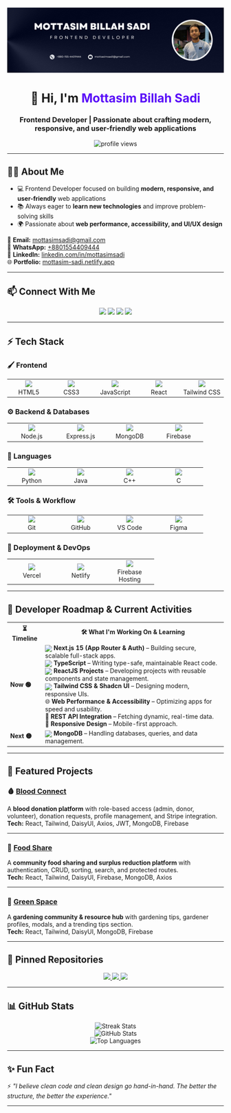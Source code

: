 <!-- Banner -->
<p align="center">
  <a href="https://www.facebook.com/mottasim.sadi">
    <img src="https://github.com/mottasimsadi/mottasimsadi/blob/main/Images/Banner.png" alt="Banner" />
  </a>
</p>

<h1 align="center">👋 Hi, I'm <span style="color:#5A0EF8;">Mottasim Billah Sadi</span></h1>
<h3 align="center">Frontend Developer | Passionate about crafting modern, responsive, and user-friendly web applications</h3>

<p align="center">
  <img src="https://komarev.com/ghpvc/?username=mottasimsadi&label=Profile%20Views&color=5A0EF8&style=flat" alt="profile views" />
</p>

---

## 👨‍💻 About Me
- 💻 Frontend Developer focused on building **modern, responsive, and user-friendly** web applications  
- 📚 Always eager to **learn new technologies** and improve problem-solving skills  
- 🌍 Passionate about **web performance, accessibility, and UI/UX design**  

📧 **Email:** [mottasimsadi@gmail.com](mailto:mottasimsadi@gmail.com)  
📱 **WhatsApp:** [+8801554409444](https://wa.me/+8801554409444)  
🔗 **LinkedIn:** [linkedin.com/in/mottasimsadi](https://www.linkedin.com/in/mottasimsadi/)  
🌐 **Portfolio:** [mottasim-sadi.netlify.app](https://mottasim-sadi.netlify.app/)  

---

## 📫 Connect With Me
<p align="center">
  <a href="https://www.linkedin.com/in/mottasimsadi/"><img src="https://img.shields.io/badge/-LinkedIn-0A66C2?style=for-the-badge&logo=linkedin&logoColor=white" /></a>
  <a href="https://www.facebook.com/mottasim.sadi/"><img src="https://img.shields.io/badge/-Facebook-1877F2?style=for-the-badge&logo=facebook&logoColor=white" /></a>
  <a href="https://wa.me/+8801554409444"><img src="https://img.shields.io/badge/-WhatsApp-25D366?style=for-the-badge&logo=whatsapp&logoColor=white" /></a>
  <a href="mailto:mottasimsadi@gmail.com"><img src="https://img.shields.io/badge/-Email-D14836?style=for-the-badge&logo=gmail&logoColor=white" /></a>
</p>

---

## ⚡ Tech Stack

### 🖌️ Frontend
<p align="center">
  <table align="center">
    <tr>
      <td align="center" width="100">
        <img src="https://skillicons.dev/icons?i=html" /><br>HTML5
      </td>
      <td align="center" width="100">
        <img src="https://skillicons.dev/icons?i=css" /><br>CSS3
      </td>
      <td align="center" width="100">
        <img src="https://skillicons.dev/icons?i=js" /><br>JavaScript
      </td>
      <td align="center" width="100">
        <img src="https://skillicons.dev/icons?i=react" /><br>React
      </td>
      <td align="center" width="100">
        <img src="https://skillicons.dev/icons?i=tailwind" /><br>Tailwind CSS
      </td>
    </tr>
  </table>
</p>

### ⚙️ Backend & Databases
<p align="center">
  <table align="center">
    <tr>
      <td align="center" width="100">
        <img src="https://skillicons.dev/icons?i=nodejs" /><br>Node.js
      </td>
      <td align="center" width="100">
        <img src="https://skillicons.dev/icons?i=express" /><br>Express.js
      </td>
      <td align="center" width="100">
        <img src="https://skillicons.dev/icons?i=mongodb" /><br>MongoDB
      </td>
      <td align="center" width="100">
        <img src="https://skillicons.dev/icons?i=firebase" /><br>Firebase
      </td>
    </tr>
  </table>
</p>

### 📝 Languages
<p align="center">
  <table align="center">
    <tr>
      <td align="center" width="100">
        <img src="https://skillicons.dev/icons?i=python" /><br>Python
      </td>
      <td align="center" width="100">
        <img src="https://skillicons.dev/icons?i=java" /><br>Java
      </td>
      <td align="center" width="100">
        <img src="https://skillicons.dev/icons?i=cpp" /><br>C++
      </td>
      <td align="center" width="100">
        <img src="https://skillicons.dev/icons?i=c" /><br>C
      </td>
    </tr>
  </table>
</p>

### 🛠️ Tools & Workflow
<p align="center">
  <table align="center">
    <tr>
      <td align="center" width="100">
        <img src="https://skillicons.dev/icons?i=git" /><br>Git
      </td>
      <td align="center" width="100">
        <img src="https://skillicons.dev/icons?i=github" /><br>GitHub
      </td>
      <td align="center" width="100">
        <img src="https://skillicons.dev/icons?i=vscode" /><br>VS Code
      </td>
      <td align="center" width="100">
        <img src="https://skillicons.dev/icons?i=figma" /><br>Figma
      </td>
    </tr>
  </table>
</p>

### 🚀 Deployment & DevOps
<p align="center">
  <table align="center">
    <tr>
      <td align="center" width="100">
        <img src="https://skillicons.dev/icons?i=vercel" /><br>Vercel
      </td>
      <td align="center" width="100">
        <img src="https://skillicons.dev/icons?i=netlify" /><br>Netlify
      </td>
      <td align="center" width="100">
        <img src="https://skillicons.dev/icons?i=firebase" /><br>Firebase<br>Hosting
      </td>
    </tr>
  </table>
</p>

---

## 📖 Developer Roadmap & Current Activities

<p align="center">

<table align="center">
  <tr>
    <th>⏳ Timeline</th>
    <th>🛠️ What I'm Working On & Learning</th>
  </tr>
  <tr>
    <td><b>Now 🟢</b></td>
    <td align="left">
      <span><img src="https://skillicons.dev/icons?i=nextjs" width="20" valign="middle"/> <b>Next.js 15 (App Router & Auth)</b> – Building secure, scalable full-stack apps.</span><br>
      <span><img src="https://skillicons.dev/icons?i=typescript" width="20" valign="middle"/> <b>TypeScript</b> – Writing type-safe, maintainable React code.</span><br>
      <span><img src="https://skillicons.dev/icons?i=react" width="20" valign="middle"/> <b>ReactJS Projects</b> – Developing projects with reusable components and state management.</span><br>
      <span><img src="https://skillicons.dev/icons?i=tailwind" width="20" valign="middle"/> <b>Tailwind CSS & Shadcn UI</b> – Designing modern, responsive UIs.</span><br>
      🌐 <b>Web Performance & Accessibility</b> – Optimizing apps for speed and usability.<br>
      🧩 <b>REST API Integration</b> – Fetching dynamic, real-time data.<br>
      📱 <b>Responsive Design</b> – Mobile-first approach.
    </td>
  </tr>
  <tr>
    <td><b>Next 🟡</b></td>
    <td align="left">
      <span><img src="https://skillicons.dev/icons?i=mongodb" width="20" valign="middle"/> <b>MongoDB</b> – Handling databases, queries, and data management.</span>
    </td>
  </tr>
</table>

</p>

---

## 🚀 Featured Projects

### 🩸 [Blood Connect](https://github.com/mottasimsadi/blood-connect-client)
A **blood donation platform** with role-based access (admin, donor, volunteer), donation requests, profile management, and Stripe integration.  
**Tech:** React, Tailwind, DaisyUI, Axios, JWT, MongoDB, Firebase  

---

### 🍲 [Food Share](https://github.com/mottasimsadi/food-share-client)
A **community food sharing and surplus reduction platform** with authentication, CRUD, sorting, search, and protected routes.  
**Tech:** React, Tailwind, DaisyUI, Firebase, MongoDB, Axios  

---

### 🌱 [Green Space](https://github.com/mottasimsadi/green-space-client)
A **gardening community & resource hub** with gardening tips, gardener profiles, modals, and a trending tips section.  
**Tech:** React, Tailwind, DaisyUI, MongoDB, Firebase  

---

## 📌 Pinned Repositories
<p align="center">
  <a href="https://github.com/mottasimsadi/blood-connect-client">
    <img src="https://github-readme-stats.vercel.app/api/pin/?username=mottasimsadi&repo=blood-connect-client&theme=radical&cache_bust=1" />
  </a>
  <a href="https://github.com/mottasimsadi/food-share-client">
    <img src="https://github-readme-stats.vercel.app/api/pin/?username=mottasimsadi&repo=food-share-client&theme=radical&cache_bust=1" />
  </a>
  <a href="https://github.com/mottasimsadi/green-space-client">
    <img src="https://github-readme-stats.vercel.app/api/pin/?username=mottasimsadi&repo=green-space-client&theme=radical&cache_bust=1" />
  </a>
</p>

---

## 📊 GitHub Stats
<p align="center">
  <img src="https://github-readme-streak-stats.herokuapp.com/?user=mottasimsadi&theme=radical" alt="Streak Stats" />
  <br/>
  <img src="https://github-readme-stats.vercel.app/api?username=mottasimsadi&show_icons=true&theme=radical" alt="GitHub Stats" />
  <br/>
  <img src="https://github-readme-stats.vercel.app/api/top-langs/?username=mottasimsadi&layout=compact&theme=radical" alt="Top Languages" />
</p>

---

## ✨ Fun Fact
⚡ *"I believe clean code and clean design go hand-in-hand. The better the structure, the better the experience."*  

---
